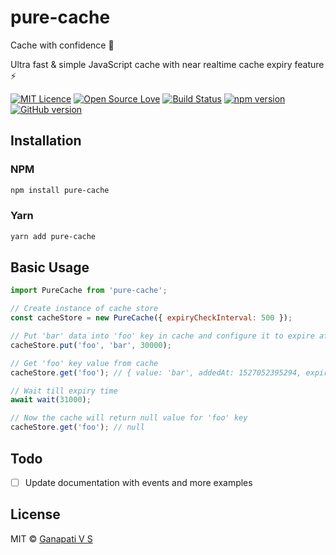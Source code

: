 # pure-cache

Cache with confidence 🎉

Ultra fast & simple JavaScript cache with near realtime cache expiry feature ⚡

[![MIT Licence](https://badges.frapsoft.com/os/mit/mit.svg?v=103)](https://opensource.org/licenses/mit-license.php)
[![Open Source Love](https://badges.frapsoft.com/os/v2/open-source.svg?v=103)](https://github.com/ganapativs/pure-cache/)
[![Build Status](https://travis-ci.com/ganapativs/pure-cache.svg?branch=master)](https://travis-ci.com/ganapativs/pure-cache)
[![npm version](https://badge.fury.io/js/pure-cache.svg)](https://badge.fury.io/js/pure-cache)
[![GitHub version](https://badge.fury.io/gh/ganapativs%2Fpure-cache.svg)](https://badge.fury.io/gh/ganapativs%2Fpure-cache)

## Installation

### NPM

```sh
npm install pure-cache
```

### Yarn

```sh
yarn add pure-cache
```

## Basic Usage

```javascript
import PureCache from 'pure-cache';

// Create instance of cache store
const cacheStore = new PureCache({ expiryCheckInterval: 500 });

// Put 'bar' data into 'foo' key in cache and configure it to expire after 30s
cacheStore.put('foo', 'bar', 30000);

// Get 'foo' key value from cache
cacheStore.get('foo'); // { value: 'bar', addedAt: 1527052395294, expiryAt: 1527052425294 }

// Wait till expiry time
await wait(31000);

// Now the cache will return null value for 'foo' key
cacheStore.get('foo'); // null

```

## Todo

- [ ] Update documentation with events and more examples

## License

MIT © [Ganapati V S](http://meetguns.com)
